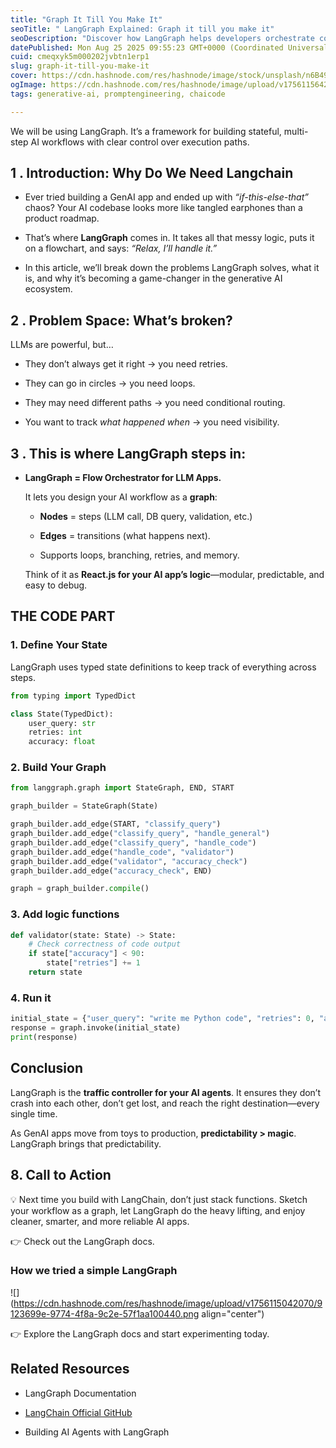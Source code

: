 ```yaml
---
title: "Graph It Till You Make It"
seoTitle: " LangGraph Explained: Graph it till you make it"
seoDescription: "Discover how LangGraph helps developers orchestrate complex AI workflows. Learn why it’s the traffic controller for LLMs, agents, and RAG systems."
datePublished: Mon Aug 25 2025 09:55:23 GMT+0000 (Coordinated Universal Time)
cuid: cmeqxyk5m000202jvbtn1erp1
slug: graph-it-till-you-make-it
cover: https://cdn.hashnode.com/res/hashnode/image/stock/unsplash/n6B49lTx7NM/upload/635fb1840ae091920c97950217a5ab9a.jpeg
ogImage: https://cdn.hashnode.com/res/hashnode/image/upload/v1756115642449/3ecc169d-d109-47f0-b117-273028b0cd0c.png
tags: generative-ai, promptengineering, chaicode

---
```


We will be using LangGraph. It’s a framework for building stateful, multi-step AI workflows with clear control over execution paths.

## 1 . Introduction: Why Do We Need Langchain

* Ever tried building a GenAI app and ended up with *“if-this-else-that”* chaos? Your AI codebase looks more like tangled earphones than a product roadmap.
    
* That’s where **LangGraph** comes in. It takes all that messy logic, puts it on a flowchart, and says: *“Relax, I’ll handle it.”*
    
* In this article, we’ll break down the problems LangGraph solves, what it is, and why it’s becoming a game-changer in the generative AI ecosystem.
    

## 2 . Problem Space: What’s broken?

LLMs are powerful, but…

* They don’t always get it right → you need retries.
    
* They can go in circles → you need loops.
    
* They may need different paths → you need conditional routing.
    
* You want to track *what happened when* → you need visibility.
    

## 3 . This is where LangGraph steps in:

* **LangGraph = Flow Orchestrator for LLM Apps.**
    
    It lets you design your AI workflow as a **graph**:
    
    * **Nodes** = steps (LLM call, DB query, validation, etc.)
        
    * **Edges** = transitions (what happens next).
        
    * Supports loops, branching, retries, and memory.
        
    
    Think of it as **React.js for your AI app’s logic**—modular, predictable, and easy to debug.
    

## THE CODE PART

### 1\. Define Your State

LangGraph uses typed state definitions to keep track of everything across steps.

```python
from typing import TypedDict

class State(TypedDict):
    user_query: str
    retries: int
    accuracy: float
```

### 2\. Build Your Graph

```python
from langgraph.graph import StateGraph, END, START

graph_builder = StateGraph(State)

graph_builder.add_edge(START, "classify_query")
graph_builder.add_edge("classify_query", "handle_general")
graph_builder.add_edge("classify_query", "handle_code")
graph_builder.add_edge("handle_code", "validator")
graph_builder.add_edge("validator", "accuracy_check")
graph_builder.add_edge("accuracy_check", END)

graph = graph_builder.compile()
```

### 3\. Add logic functions

```python
def validator(state: State) -> State:
    # Check correctness of code output
    if state["accuracy"] < 90:
        state["retries"] += 1
    return state
```

### 4\. Run it

```python
initial_state = {"user_query": "write me Python code", "retries": 0, "accuracy": 85}
response = graph.invoke(initial_state)
print(response)
```

## Conclusion

LangGraph is the **traffic controller for your AI agents**. It ensures they don’t crash into each other, don’t get lost, and reach the right destination—every single time.

As GenAI apps move from toys to production, **predictability &gt; magic**. LangGraph brings that predictability.

## 8\. Call to Action

💡 Next time you build with LangChain, don’t just stack functions. Sketch your workflow as a graph, let LangGraph do the heavy lifting, and enjoy cleaner, smarter, and more reliable AI apps.

👉 Check out the LangGraph docs.

### How we tried a simple LangGraph

![](https://cdn.hashnode.com/res/hashnode/image/upload/v1756115042070/9123699e-9774-4f8a-9c2e-57f1aa100440.png align="center")

👉 Explore the LangGraph docs and start experimenting today.

## Related Resources

* LangGraph Documentation
    
* [LangChain Official GitHub](https://github.com/langchain-ai/langchain)
    
* Building AI Agents with LangGraph